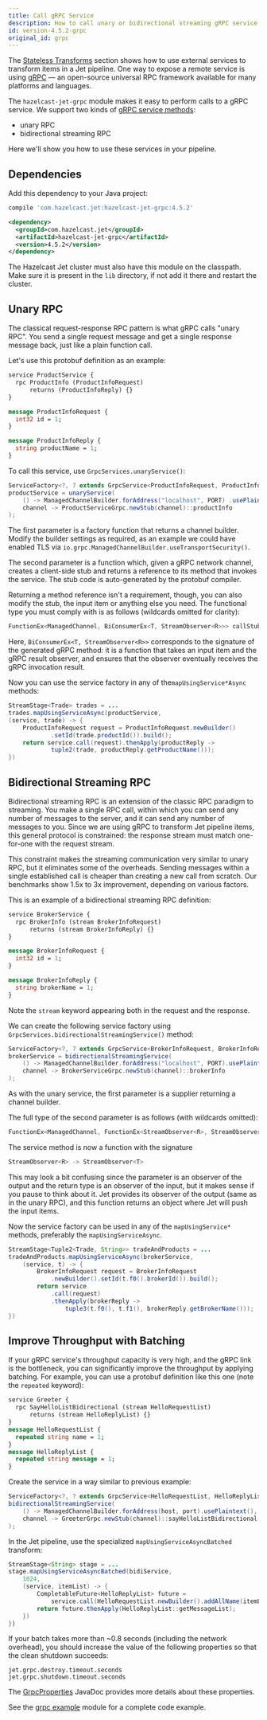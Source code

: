 ```yaml
---
title: Call gRPC Service
description: How to call unary or bidirectional streaming gRPC service from a pipeline.
id: version-4.5.2-grpc
original_id: grpc
---
```


The [Stateless
Transforms](../api/stateless-transforms.md#mapusingservice) section
shows how to use external services to transform items in a Jet pipeline.
One way to expose a remote service is using [gRPC](https://grpc.io/)
&mdash; an open-source universal RPC framework available for many
platforms and languages.

The `hazelcast-jet-grpc` module makes it easy to perform calls to a gRPC
service. We support two kinds of [gRPC service
methods](https://grpc.io/docs/guides/concepts/):

- unary RPC
- bidirectional streaming RPC

Here we'll show you how to use these services in your pipeline.

## Dependencies

Add this dependency to your Java project:

<!--DOCUSAURUS_CODE_TABS-->

<!--Gradle-->

```groovy
compile 'com.hazelcast.jet:hazelcast-jet-grpc:4.5.2'
```

<!--Maven-->

```xml
<dependency>
  <groupId>com.hazelcast.jet</groupId>
  <artifactId>hazelcast-jet-grpc</artifactId>
  <version>4.5.2</version>
</dependency>
```

<!--END_DOCUSAURUS_CODE_TABS-->

The Hazelcast Jet cluster must also have this module on the classpath.
Make sure it is present in the `lib` directory, if not add it there and
restart the cluster.

## Unary RPC

The classical request-response RPC pattern is what gRPC calls "unary
RPC". You send a single request message and get a single response
message back, just like a plain function call.

Let's use this protobuf definition as an example:

```proto
service ProductService {
  rpc ProductInfo (ProductInfoRequest)
      returns (ProductInfoReply) {}
}

message ProductInfoRequest {
  int32 id = 1;
}

message ProductInfoReply {
  string productName = 1;
}
```

To call this service, use `GrpcServices.unaryService()`:

```java
ServiceFactory<?, ? extends GrpcService<ProductInfoRequest, ProductInfoReply>>
productService = unaryService(
    () -> ManagedChannelBuilder.forAddress("localhost", PORT) .usePlaintext(),
    channel -> ProductServiceGrpc.newStub(channel)::productInfo
);
```

The first parameter is a factory function that returns a channel
builder. Modify the builder settings as required, as an example we
could have enabled TLS via
`io.grpc.ManagedChannelBuilder.useTransportSecurity()`.

The second parameter is a function which, given a gRPC network channel,
creates a client-side stub and returns a reference to its method that
invokes the service. The stub code is auto-generated by the protobuf
compiler.

Returning a method reference isn't a requirement, though, you can
also modify the stub, the input item or anything else you need. The
functional type you must comply with is as follows (wildcards omitted
for clarity):

```java
FunctionEx<ManagedChannel, BiConsumerEx<T, StreamObserver<R>>> callStubFn
```

Here, `BiConsumerEx<T, StreamObserver<R>>` corresponds to the signature
of the generated gRPC method: it is a function that takes an input item
and the gRPC result observer, and ensures that the observer eventually
receives the gRPC invocation result.

Now you can use the service factory in any of the`mapUsingService*Async`
methods:

```java
StreamStage<Trade> trades = ...
trades.mapUsingServiceAsync(productService,
(service, trade) -> {
    ProductInfoRequest request = ProductInfoRequest.newBuilder()
            .setId(trade.productId()).build();
    return service.call(request).thenApply(productReply ->
            tuple2(trade, productReply.getProductName()));
})
```

## Bidirectional Streaming RPC

Bidirectional streaming RPC is an extension of the classic RPC paradigm
to streaming. You make a single RPC call, within which you can send any
number of messages to the server, and it can send any number of messages
to you. Since we are using gRPC to transform Jet pipeline items, this
general protocol is constrained: the response stream must match
one-for-one with the request stream.

This constraint makes the streaming communication very similar to unary
RPC, but it eliminates some of the overheads. Sending messages within a
single established call is cheaper than creating a new call from
scratch. Our benchmarks show 1.5x to 3x improvement, depending on
various factors.

This is an example of a bidirectional streaming RPC definition:

```proto
service BrokerService {
  rpc BrokerInfo (stream BrokerInfoRequest)
      returns (stream BrokerInfoReply) {}
}

message BrokerInfoRequest {
  int32 id = 1;
}

message BrokerInfoReply {
  string brokerName = 1;
}
```

Note the `stream` keyword appearing both in the request and the response.

We can create the following service factory using
`GrpcServices.bidirectionalStreamingService()` method:

```java
ServiceFactory<?, ? extends GrpcService<BrokerInfoRequest, BrokerInfoReply>>
brokerService = bidirectionalStreamingService(
    () -> ManagedChannelBuilder.forAddress("localhost", PORT).usePlaintext(),
    channel -> BrokerServiceGrpc.newStub(channel)::brokerInfo
);
```

As with the unary service, the first parameter is a supplier returning
a channel builder.

The full type of the second parameter is as follows (with wildcards
omitted):

```java
FunctionEx<ManagedChannel, FunctionEx<StreamObserver<R>, StreamObserver<T>>> callStubFn
```

The service method is now a function with the signature

```java
StreamObserver<R> -> StreamObserver<T>
```

This may look a bit confusing since the parameter is an observer of the
output and the return type is an observer of the input, but it makes
sense if you pause to think about it. Jet provides its observer of the
output (same as in the unary RPC), and this function returns an object
where Jet will push the input items.

Now the service factory can be used in any of the `mapUsingService*`
methods, preferably the `mapUsingServiceAsync`.

```java
StreamStage<Tuple2<Trade, String>> tradeAndProducts = ...
tradeAndProducts.mapUsingServiceAsync(brokerService,
    (service, t) -> {
        BrokerInfoRequest request = BrokerInfoRequest
            .newBuilder().setId(t.f0().brokerId()).build();
        return service
            .call(request)
            .thenApply(brokerReply ->
                tuple3(t.f0(), t.f1(), brokerReply.getBrokerName()));
})
```

## Improve Throughput with Batching

If your gRPC service's throughput capacity is very high, and the gRPC
link is the bottleneck, you can significantly improve the throughput by
applying batching. For example, you can use a protobuf definition like
this one (note the `repeated` keyword):

```proto
service Greeter {
  rpc SayHelloListBidirectional (stream HelloRequestList)
      returns (stream HelloReplyList) {}
}
message HelloRequestList {
  repeated string name = 1;
}
message HelloReplyList {
  repeated string message = 1;
}
```

Create the service in a way similar to previous example:

```java
ServiceFactory<?, ? extends GrpcService<HelloRequestList, HelloReplyList>> bidiService =
bidirectionalStreamingService(
    () -> ManagedChannelBuilder.forAddress(host, port).usePlaintext(),
    channel -> GreeterGrpc.newStub(channel)::sayHelloListBidirectional
);
```

In the Jet pipeline, use the specialized `mapUsingServiceAsyncBatched`
transform:

```java
StreamStage<String> stage = ...
stage.mapUsingServiceAsyncBatched(bidiService,
    1024,
    (service, itemList) -> {
        CompletableFuture<HelloReplyList> future =
            service.call(HelloRequestList.newBuilder().addAllName(itemList).build());
        return future.thenApply(HelloReplyList::getMessageList);
    })
})
```

If your batch takes more than ~0.8 seconds (including the network
overhead), you should increase the value of the following properties
so that the clean shutdown succeeds:

```text
jet.grpc.destroy.timeout.seconds
jet.grpc.shutdown.timeout.seconds
```

The [GrpcProperties](/javadoc/4.5.2/com/hazelcast/jet/grpc/GrpcProperties.html)
JavaDoc provides more details about these properties.

See the [grpc example](https://github.com/hazelcast/hazelcast-jet/tree/master/examples/grpc)
module for a complete code example.
